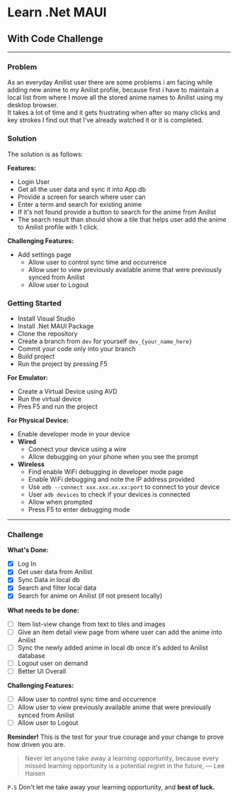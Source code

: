 
# Learn .Net MAUI

## With Code Challenge

----

### Problem

 As an everyday Anilist user there are some problems i am facing while adding new anime to my Anilist profile, because first i have to maintain a local list from where I move all the stored anime names to Anilist using my desktop browser.  
It takes a lot of time and it gets frustrating when after so many clicks and key strokes I find out that I've already watched it or it is completed.

### Solution

The solution is as follows:

**Features:**

- Login User
- Get all the user data and sync it into App db
- Provide a screen for search where user can
- Enter a term and search for existing anime
- If it's not found provide a button to search for the anime from Anilist
- The search result than should show a tile that helps user add the anime to Anilist profile with 1 click.

**Challenging Features:**

- Add settings page
  - Allow user to control sync time and occurrence
  - Allow user to view previously available anime that were previously synced from Anilist
  - Allow user to Logout
  
### Getting Started

- Install Visual Studio
- Install .Net MAUI Package
- Clone the repository
- Create a branch from `dev` for yourself `dev_{your_name_here}`
- Commit your code only into your branch
- Build project
- Run the project by pressing F5

**For Emulator:**

- Create a Virtual Device using AVD
- Run the virtual device
- Pres F5 and run the project  

**For Physical Device:**

- Enable developer mode in your device
- **Wired**
  - Connect your device using a wire
  - Allow debugging on your phone when you see the prompt
- **Wireless**
  - Find enable WiFi debugging in developer mode page
  - Enable WiFi debugging and note the IP address provided
  - Use `adb --connect xxx.xxx.xx.xx:port` to connect to your device
  - User `adb devices` to check if your devices is connected
  - Allow when prompted
  - Press F5 to enter debugging mode

----

### Challenge

**What's Done:**

- [x] Log In
- [x] Get user data from Anilist
- [x] Sync Data in local db
- [x] Search and filter local data
- [x] Search for anime on Anilist (if not present locally)

**What needs to be done:**

- [ ] Item list-view change from text to tiles and images
- [ ] Give an item detail view page from where user can add the anime into Anilist
- [ ] Sync the newly added anime in local db once it's added to Anilist database
- [ ] Logout user on demand
- [ ] Better UI Overall

**Challenging Features:**

- [ ] Allow user to control sync time and occurrence
- [ ] Allow user to view previously available anime that were previously synced from Anilist
- [ ] Allow user to Logout

**Reminder!**
This is the test for your true courage and your change to prove how driven you are.
> Never let anyone take away a learning opportunity, because every missed learning opportunity is a potential regret in the future, ― Lee Haisen

``P.S``  Don't let me take away your learning opportunity, and **best of luck.**
